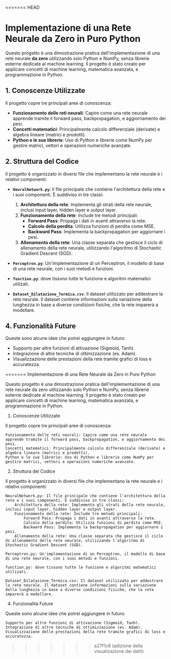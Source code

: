 <<<<<<< HEAD

# Implementazione di una Rete Neurale da Zero in Puro Python

Questo progetto è una dimostrazione pratica dell'implementazione di una rete neurale **da zero** utilizzando solo Python e NumPy, senza librerie esterne dedicate al machine learning. Il progetto è stato creato per applicare concetti di machine learning, matematica avanzata, e programmazione in Python.

## 1. Conoscenze Utilizzate

Il progetto copre tre principali aree di conoscenza:
- **Funzionamento delle reti neurali**: Capire come una rete neurale apprende tramite il forward pass, backpropagation, e aggiornamento dei pesi.
- **Concetti matematici**: Principalmente calcolo differenziale (derivate) e algebra lineare (matrici e prodotti).
- **Python e le sue librerie**: Uso di Python e librerie come NumPy per gestire matrici, vettori e operazioni numeriche avanzate.

## 2. Struttura del Codice

Il progetto è organizzato in diversi file che implementano la rete neurale e i relativi componenti:

- **`NeuralNetwork.py`**: Il file principale che contiene l'architettura della rete e i suoi componenti. È suddiviso in tre classi:
  1. **Architettura della rete**: Implementa gli strati della rete neurale, inclusi input layer, hidden layer e output layer.
  2. **Funzionamento della rete**: Include tre metodi principali:
     - **Forward Pass**: Propaga i dati in avanti attraverso la rete.
     - **Calcolo della perdita**: Utilizza funzioni di perdita come MSE.
     - **Backward Pass**: Implementa la backpropagation per aggiornare i pesi.
  3. **Allenamento della rete**: Una classe separata che gestisce il ciclo di allenamento della rete neurale, utilizzando l'algoritmo di Stochastic Gradient Descent (SGD).

- **`Perceptron.py`**: Un'implementazione di un Perceptron, il modello di base di una rete neurale, con i suoi metodi e funzioni.
- **`function.py`**: dove tissono tutte le funzione e algoritmi matematici utilizati.
- **`Dataset_Dilatazione_Termica.csv`**: Il dataset utilizzato per addestrare la rete neurale. Il dataset contiene informazioni sulla variazione della lunghezza in base a diverse condizioni fisiche, che la rete imparerà a modellare.

## 4. Funzionalità Future

Queste sono alcune idee che potrei aggiungere in futuro:
- Supporto per altre funzioni di attivazione (Sigmoid, Tanh).
- Integrazione di altre tecniche di ottimizzazione (es. Adam).
- Visualizzazione delle prestazioni della rete tramite grafici di loss e accuratezza.

=======
Implementazione di una Rete Neurale da Zero in Puro Python

Questo progetto è una dimostrazione pratica dell'implementazione di una rete neurale da zero utilizzando solo Python e NumPy, senza librerie esterne dedicate al machine learning. Il progetto è stato creato per applicare concetti di machine learning, matematica avanzata, e programmazione in Python.
1. Conoscenze Utilizzate

Il progetto copre tre principali aree di conoscenza:

    Funzionamento delle reti neurali: Capire come una rete neurale apprende tramite il forward pass, backpropagation, e aggiornamento dei pesi.
    Concetti matematici: Principalmente calcolo differenziale (derivate) e algebra lineare (matrici e prodotti).
    Python e le sue librerie: Uso di Python e librerie come NumPy per gestire matrici, vettori e operazioni numeriche avanzate.

2. Struttura del Codice

Il progetto è organizzato in diversi file che implementano la rete neurale e i relativi componenti:

    NeuralNetwork.py: Il file principale che contiene l'architettura della rete e i suoi componenti. È suddiviso in tre classi:
        Architettura della rete: Implementa gli strati della rete neurale, inclusi input layer, hidden layer e output layer.
        Funzionamento della rete: Include tre metodi principali:
            Forward Pass: Propaga i dati in avanti attraverso la rete.
            Calcolo della perdita: Utilizza funzioni di perdita come MSE.
            Backward Pass: Implementa la backpropagation per aggiornare i pesi.
        Allenamento della rete: Una classe separata che gestisce il ciclo di allenamento della rete neurale, utilizzando l'algoritmo di Stochastic Gradient Descent (SGD).

    Perceptron.py: Un'implementazione di un Perceptron, il modello di base di una rete neurale, con i suoi metodi e funzioni.

    function.py: dove tissono tutte le funzione e algoritmi matematici utilizati.

    Dataset_Dilatazione_Termica.csv: Il dataset utilizzato per addestrare la rete neurale. Il dataset contiene informazioni sulla variazione della lunghezza in base a diverse condizioni fisiche, che la rete imparerà a modellare.

4. Funzionalità Future

Queste sono alcune idee che potrei aggiungere in futuro:

    Supporto per altre funzioni di attivazione (Sigmoid, Tanh).
    Integrazione di altre tecniche di ottimizzazione (es. Adam).
    Visualizzazione delle prestazioni della rete tramite grafici di loss e accuratezza.
>>>>>>> a27f1c6 (adizione della visualizazione dei datti)
